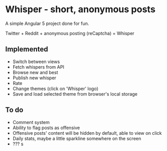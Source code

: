 # Whisper - short, anonymous posts

A simple Angular 5 project done for fun.

Twitter + Reddit + anonymous posting (reCaptcha) = Whisper

## Implemented

- Switch between views
- Fetch whispers from API
- Browse new and best
- Publish new whisper
- Rate
- Change themes (click on 'Whisper' logo)
- Save and load selected theme from browser's local storage

## To do

- Comment system
- Ability to flag posts as offensive
- Offensive posts' content will be hidden by default, able to view on click
- Daily stats, maybe a little sparkline somewhere on the screen
- ???
s
